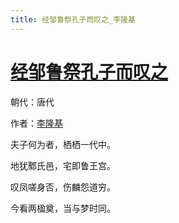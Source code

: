 ```yaml
---
title: 经邹鲁祭孔子而叹之_李隆基
---
```


# [经邹鲁祭孔子而叹之](http://so.gushiwen.org/view_425.aspx)

朝代：唐代

作者：[李隆基](http://so.gushiwen.org/author_520.aspx)

夫子何为者，栖栖一代中。

地犹鄹氏邑，宅即鲁王宫。

叹凤嗟身否，伤麟怨道穷。

今看两楹奠，当与梦时同。